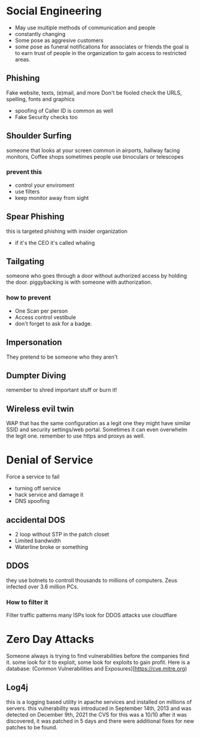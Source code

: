 # Social Engineering
- May use multiple methods of communication and people
- constantly changing
- Some pose as aggresive customers
- some pose as funeral notifications for associates or friends
the goal is to earn trust of people in the organization to gain access to restricted areas.
## Phishing
Fake website, texts, (e)mail, and more
Don't be fooled check the URLS, spelling, fonts and graphics
- spoofing of Caller ID is common as well
- Fake Security checks too
## Shoulder Surfing
someone that looks at your screen
common in airports, hallway facing monitors, Coffee shops
sometimes people use binoculars or telescopes
### prevent this
- control your enviroment
- use filters
- keep monitor away from sight
## Spear Phishing
this is targeted phishing with insider organization
- if it's the CEO it's called whaling
## Tailgating
someone who goes through a door without authorized access by holding the door. piggybacking is with someone with authorization.
### how to prevent
- One Scan per person
- Access control vestibule
- don't forget to ask for a badge.
## Impersonation
They pretend to be someone who they aren't
## Dumpter Diving
remember to shred important stuff or burn it!
## Wireless evil twin
WAP that has the same configuration as a legit one
they might have similar SSID and security settings/web portal. Sometimes it can even overwhelm the legit one.
remember to use https and proxys as well.
# Denial of Service
Force a service to fail
- turning off service
- hack service and damage it
- DNS spoofing
## accidental DOS
- 2 loop without STP in the patch closet
- Limited bandwidth
- Waterline broke or something
## DDOS
they use botnets to controll thousands to millions of computers. Zeus infected over 3.6 million PCs.
### How to filter it
Filter traffic patterns
many ISPs look for DDOS attacks
use cloudflare
# Zero Day Attacks
Someone always is trying to find vulnerabilities before the companies find it.
some look for it to exploit, some look for exploits to gain profit.
Here is a database: (Common Vulnerabilities and Exposures)[https://cve.mitre.org)
## Log4j
this is a logging based utility in apache services and installed on millions of servers. this vulnerability was introduced in September 14th, 2013 and was detected on December 9th, 2021
the CVS for this was a 10/10
after it was discovered, it was patched in 5 days and there were additional fixes for new patches to be found.
